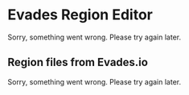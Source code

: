 # Evades Region Editor
Sorry, something went wrong. Please try again later.

## Region files from Evades.io
Sorry, something went wrong. Please try again later.
